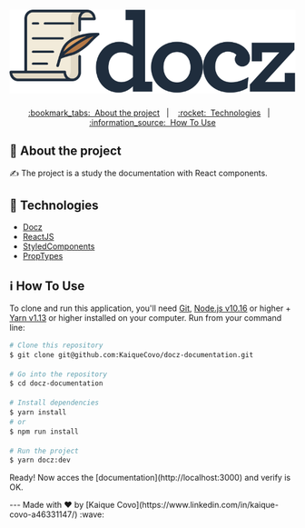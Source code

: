 <!-- Logotipo -->
<h1 align="center">
  <img alt="Logotipo" src="./.github/logo.svg"  />
</h1>

<div align="center">

<!-- Menu -->
<p align="center" >
  <a href="#bookmark_tabs-about-the-project">:bookmark_tabs:&nbsp;&nbsp;About the project</a>&nbsp;&nbsp;&nbsp;|&nbsp;&nbsp;&nbsp;
  <a href="#rocket-technologies">:rocket:&nbsp;&nbsp;Technologies</a>&nbsp;&nbsp;&nbsp;|&nbsp;&nbsp;&nbsp;
  <a href="#information_source-how-to-use">:information_source:&nbsp;&nbsp;How To Use</a>
</p>

</div>

<!-- About -->
## :bookmark_tabs: About the project

:writing_hand: The project is a study the documentation with React components.

<!-- Technologies -->
## :rocket: Technologies

- [Docz](https://github.com/doczjs/docz)
- [ReactJS](https://github.com/facebook/react)
- [StyledComponents](https://github.com/styled-components/styled-components)
- [PropTypes](https://www.npmjs.com/package/prop-types)

<!-- How to use -->
## :information_source: How To Use


To clone and run this application, you'll need [Git](https://git-scm.com), [Node.js v10.16](https://nodejs.org/en) or higher + [Yarn v1.13](https://yarnpkg.com) or higher installed on your computer. Run from your command line:

```bash
# Clone this repository
$ git clone git@github.com:KaiqueCovo/docz-documentation.git

# Go into the repository
$ cd docz-documentation

# Install dependencies
$ yarn install
# or
$ npm run install

# Run the project
$ yarn docz:dev
```
 <p>Ready! Now acces the [documentation](http://localhost:3000) and verify is OK.
</p>
---
Made with ♥  by [Kaique Covo](https://www.linkedin.com/in/kaique-covo-a46331147/) :wave: